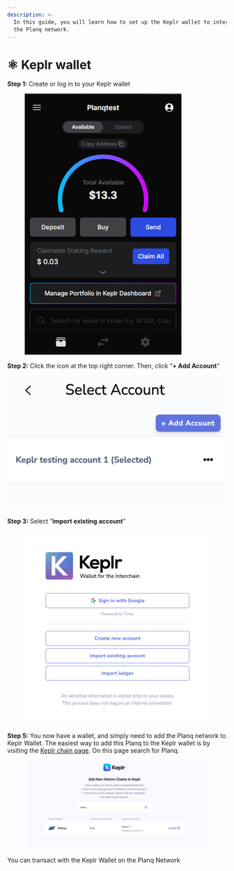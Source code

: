 ```yaml
---
description: >-
  In this guide, you will learn how to set up the Keplr wallet to interact with
  the Planq network.
---
```


# ⚛ Keplr wallet

**Step 1:** Create or log in to your Keplr wallet

<figure><img src="../.gitbook/assets/image (8).png" alt=""><figcaption></figcaption></figure>

**Step 2:** Click the icon at the top right corner. Then, click “**+ Add Account**”

![](../.gitbook/assets/terra2.png)

**Step 3:** Select “**import existing account**”

<figure><img src="../.gitbook/assets/terra3.png" alt=""><figcaption></figcaption></figure>

**Step 5:** You now have a wallet, and simply need to add the Planq network to Keplr Wallet. The easiest way to add this Planq to the Keplr wallet is by visiting the [Keplr chain page](https://chains.keplr.app/). On this page search for Planq.

<figure><img src="../.gitbook/assets/image (9).png" alt=""><figcaption></figcaption></figure>



You can transact with the Keplr Wallet on the Planq Network
